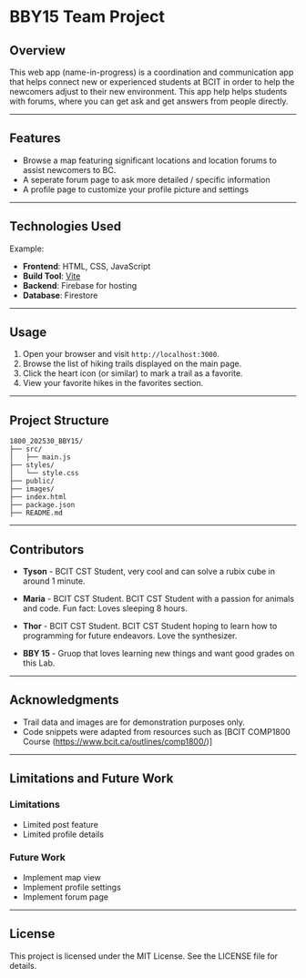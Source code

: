 # BBY15 Team Project

## Overview

This web app (name-in-progress) is a coordination and communication app that helps connect new or experienced students at BCIT in order to help the newcomers adjust to their new environment. This app help helps students with forums, where you can get ask and get answers from people directly.

---

## Features

- Browse a map featuring significant locations and location forums to assist newcomers to BC.
- A seperate forum page to ask more detailed / specific information
- A profile page to customize your profile picture and settings

---

## Technologies Used

Example:

- **Frontend**: HTML, CSS, JavaScript
- **Build Tool**: [Vite](https://vitejs.dev/)
- **Backend**: Firebase for hosting
- **Database**: Firestore

---

## Usage

1. Open your browser and visit `http://localhost:3000`.
2. Browse the list of hiking trails displayed on the main page.
3. Click the heart icon (or similar) to mark a trail as a favorite.
4. View your favorite hikes in the favorites section.

---

## Project Structure

```
1800_202530_BBY15/
├── src/
│   ├── main.js
├── styles/
│   └── style.css
├── public/
├── images/
├── index.html
├── package.json
├── README.md

```

---

## Contributors

- **Tyson** - BCIT CST Student, very cool and can solve a rubix cube in around 1 minute.

- **Maria** - BCIT CST Student. BCIT CST Student with a passion for animals and code. Fun fact: Loves sleeping 8 hours.

- **Thor** - BCIT CST Student. BCIT CST Student hoping to learn how to programming for future endeavors. Love the synthesizer.

- **BBY 15** - Gruop that loves learning new things and want good grades on this Lab.

---

## Acknowledgments

- Trail data and images are for demonstration purposes only.
- Code snippets were adapted from resources such as [BCIT COMP1800 Course (https://www.bcit.ca/outlines/comp1800/)]

---

## Limitations and Future Work

### Limitations

- Limited post feature
- Limited profile details

### Future Work

- Implement map view
- Implement profile settings
- Implement forum page

---

## License

This project is licensed under the MIT License. See the LICENSE file for details.
